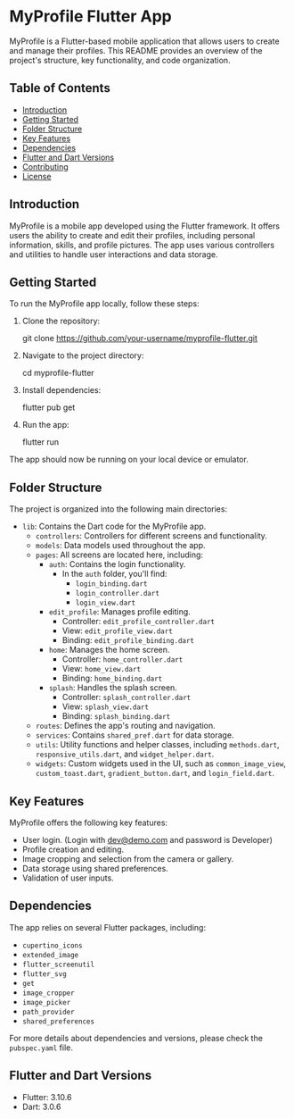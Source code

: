 MyProfile Flutter App
=====================

MyProfile is a Flutter-based mobile application that allows users to create and manage their profiles. This README provides an overview of the project's structure, key functionality, and code organization.

Table of Contents
-----------------

* [Introduction](#introduction)
* [Getting Started](#getting-started)
* [Folder Structure](#folder-structure)
* [Key Features](#key-features)
* [Dependencies](#dependencies)
* [Flutter and Dart Versions](#flutter-and-dart-versions)
* [Contributing](#contributing)
* [License](#license)

Introduction
------------

MyProfile is a mobile app developed using the Flutter framework. It offers users the ability to create and edit their profiles, including personal information, skills, and profile pictures. The app uses various controllers and utilities to handle user interactions and data storage.

Getting Started
---------------

To run the MyProfile app locally, follow these steps:

1. Clone the repository:

   git clone https://github.com/your-username/myprofile-flutter.git
2. Navigate to the project directory:

   cd myprofile-flutter
3. Install dependencies:

   flutter pub get
4. Run the app:

   flutter run

The app should now be running on your local device or emulator.

Folder Structure
----------------

The project is organized into the following main directories:

* `lib`: Contains the Dart code for the MyProfile app.
  * `controllers`: Controllers for different screens and functionality.
  * `models`: Data models used throughout the app.
  * `pages`: All screens are located here, including:
    * `auth`: Contains the login functionality.
      * In the `auth` folder, you'll find:
        * `login_binding.dart`
        * `login_controller.dart`
        * `login_view.dart`
    * `edit_profile`: Manages profile editing.
      * Controller: `edit_profile_controller.dart`
      * View: `edit_profile_view.dart`
      * Binding: `edit_profile_binding.dart`
    * `home`: Manages the home screen.
      * Controller: `home_controller.dart`
      * View: `home_view.dart`
      * Binding: `home_binding.dart`
    * `splash`: Handles the splash screen.
      * Controller: `splash_controller.dart`
      * View: `splash_view.dart`
      * Binding: `splash_binding.dart`
  * `routes`: Defines the app's routing and navigation.
  * `services`: Contains `shared_pref.dart` for data storage.
  * `utils`: Utility functions and helper classes, including `methods.dart`, `responsive_utils.dart`, and `widget_helper.dart`.
  * `widgets`: Custom widgets used in the UI, such as `common_image_view`, `custom_toast.dart`, `gradient_button.dart`, and `login_field.dart`.

Key Features
------------

MyProfile offers the following key features:

* User login. (Login with dev@demo.com and password is Developer)
* Profile creation and editing.
* Image cropping and selection from the camera or gallery.
* Data storage using shared preferences.
* Validation of user inputs.

Dependencies
------------

The app relies on several Flutter packages, including:

* `cupertino_icons`
* `extended_image`
* `flutter_screenutil`
* `flutter_svg`
* `get`
* `image_cropper`
* `image_picker`
* `path_provider`
* `shared_preferences`

For more details about dependencies and versions, please check the `pubspec.yaml` file.

Flutter and Dart Versions
-------------------------

* Flutter: 3.10.6
* Dart: 3.0.6
